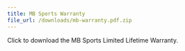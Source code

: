 ```yaml
---
title: MB Sports Warranty
file_url: /downloads/mb-warranty.pdf.zip
---
```

Click to download the MB Sports Limited Lifetime Warranty.
